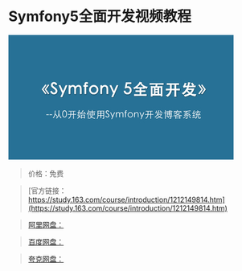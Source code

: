 # Symfony5全面开发视频教程

![img](../../../assets/study163/free/9fe4f544d9214182874fde5a3804034b.jpg)

> 价格：免费

> [官方链接：https://study.163.com/course/introduction/1212149814.htm](https://study.163.com/course/introduction/1212149814.htm)

> [阿里网盘：]()

> [百度网盘：]()

> [夸克网盘：]()
